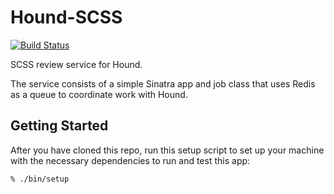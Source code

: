 # Hound-SCSS

[![Build Status](https://circleci.com/gh/thoughtbot/hound-scss/tree/master.svg?style=svg)](https://circleci.com/gh/thoughtbot/hound-scss/tree/master)

SCSS review service for Hound.

The service consists of a simple Sinatra app and job class that uses Redis as a
queue to coordinate work with Hound.

## Getting Started

After you have cloned this repo, run this setup script to set up your machine
with the necessary dependencies to run and test this app:

    % ./bin/setup
